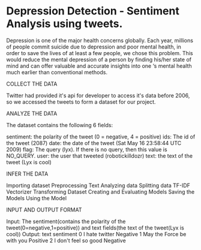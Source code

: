 # Depression Detection - Sentiment Analysis using tweets.

Depression is one of the major health concerns globally. Each year, millions of people commit suicide due to depression and poor mental health, in order to save the lives of at least a few people, we chose this problem. This would reduce the mental depression of a person by finding his/her state of mind and can offer valuable and accurate insights into one ‘s mental health much earlier than conventional methods.


COLLECT THE DATA

Twitter had provided it's api for developer to access it's data before 2006, so we accessed the tweets to form a dataset for our project.

ANALYZE THE DATA

The dataset contains the following 6 fields:

sentiment: the polarity of the tweet (0 = negative, 4 = positive)
ids: The id of the tweet (2087)
date: the date of the tweet (Sat May 16 23:58:44 UTC 2009)
flag: The query (lyx). If there is no query, then this value is NO_QUERY.
user: the user that tweeted (robotickilldozr)
text: the text of the tweet (Lyx is cool)

INFER THE DATA

Importing dataset
Preprocessing Text
Analyzing data
Splitting data
TF-IDF Vectorizer
Transforming Dataset
Creating and Evaluating Models
Saving the Models
Using the Model

INPUT AND OUTPUT FORMAT

Input: The sentiment(contains the polarity of the tweet(0=negative,1=positive)) and text fields(the text of the tweet(Lyx is cool))
Output:        text                sentiment
0         I hate twitter           Negative
1     May the Force be with you    Positive
2       I don't feel so good       Negative



